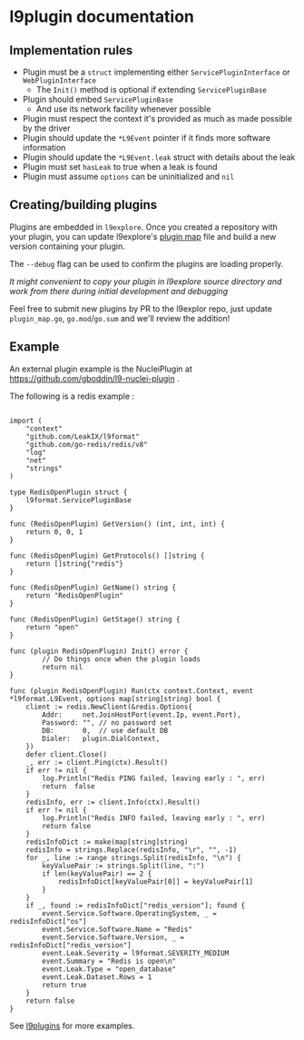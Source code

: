 # l9plugin documentation

## Implementation rules

- Plugin must be a `struct` implementing either `ServicePluginInterface` or `WebPluginInterface`
  - The `Init()` method is optional if extending `ServicePluginBase` 
- Plugin should embed  `ServicePluginBase`
  - And use its network facility whenever possible
- Plugin must respect the context it's provided as much as made possible by the driver
- Plugin should update the `*L9Event` pointer if it finds more software information
- Plugin should update the `*L9Event.leak` struct with details about the leak
- Plugin must set `hasLeak` to true when a leak is found
- Plugin must assume `options` can be uninitialized and `nil`


## Creating/building plugins

Plugins are embedded in `l9explore`. Once you created a repository with your plugin, you can update l9explore's [plugin map](https://github.com/LeakIX/l9explore/blob/master/plugin_map.go) file and build a new version containing your plugin.

The `--debug` flag can be used to confirm the plugins are loading properly.

*It might convenient to copy your plugin in l9explore source directory and work from there during initial development and debugging*

Feel free to submit new plugins by PR to the l9explor repo, just update `plugin_map.go`, `go.mod`/`go.sum` and we'll review the addition!

## Example

An external plugin example is the NucleiPlugin at https://github.com/gboddin/l9-nuclei-plugin . 

The following is a redis example :

```gopackage tcp

import (
	"context"
	"github.com/LeakIX/l9format"
	"github.com/go-redis/redis/v8"
	"log"
	"net"
	"strings"
)

type RedisOpenPlugin struct {
	l9format.ServicePluginBase
}

func (RedisOpenPlugin) GetVersion() (int, int, int) {
	return 0, 0, 1
}

func (RedisOpenPlugin) GetProtocols() []string {
	return []string{"redis"}
}

func (RedisOpenPlugin) GetName() string {
	return "RedisOpenPlugin"
}

func (RedisOpenPlugin) GetStage() string {
	return "open"
}

func (plugin RedisOpenPlugin) Init() error {
        // Do things once when the plugin loads
        return nil
}

func (plugin RedisOpenPlugin) Run(ctx context.Context, event *l9format.L9Event, options map[string]string) bool {
	client := redis.NewClient(&redis.Options{
		Addr:     net.JoinHostPort(event.Ip, event.Port),
		Password: "", // no password set
		DB:       0,  // use default DB
		Dialer:   plugin.DialContext,
	})
	defer client.Close()
	_, err := client.Ping(ctx).Result()
	if err != nil {
		log.Println("Redis PING failed, leaving early : ", err)
		return  false
	}
	redisInfo, err := client.Info(ctx).Result()
	if err != nil {
		log.Println("Redis INFO failed, leaving early : ", err)
		return false
	}
	redisInfoDict := make(map[string]string)
	redisInfo = strings.Replace(redisInfo, "\r", "", -1)
	for _, line := range strings.Split(redisInfo, "\n") {
		keyValuePair := strings.Split(line, ":")
		if len(keyValuePair) == 2 {
			redisInfoDict[keyValuePair[0]] = keyValuePair[1]
		}
	}
	if _, found := redisInfoDict["redis_version"]; found {
		event.Service.Software.OperatingSystem, _ = redisInfoDict["os"]
		event.Service.Software.Name = "Redis"
		event.Service.Software.Version, _ = redisInfoDict["redis_version"]
		event.Leak.Severity = l9format.SEVERITY_MEDIUM
		event.Summary = "Redis is open\n"
		event.Leak.Type = "open_database"
		event.Leak.Dataset.Rows = 1
		return true
	}
	return false
}
```

See [l9plugins](https://github.com/LeakIX/l9plugins) for more examples.
